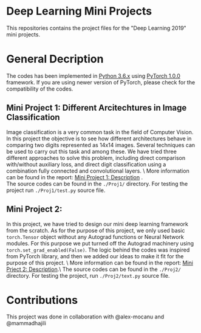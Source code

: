 # Deep Learning Mini Projects
This repositories contains the project files for the "Deep Learning 2019" mini projects.

# General Decription
The codes has been implemented in [Python 3.6.x](https://www.python.org/downloads/release/python-360/) using [PyTorch 1.0.0](https://pytorch.org/get-started/locally/) framework. If you are using newer version of PyTorch, please check for the compatibility of the codes.

## Mini Project 1: Different Arcitechtures in Image Classification
Image classification is a very common task in the field of Computer Vision. In this project the objective is to see how different architectures behave in comparing two digits represented as 14x14 images.
Several techniques can be used to carry out this task and among these. We have tried three different approaches to solve this problem, including direct comparison with/without auxiliary loss, and direct digit classification using a combination fully connected and convolutional layers. \\
More information can be found in the report: [Mini Project 1: Description](https://github.com/rezaho/deep_learning_mini_projects/blob/master/Proj1/report.pdf) .  
The source codes can be found in the `./Proj1/` directory. For testing the project run `./Proj1/test.py` source file.

## Mini Project 2: 
In this project, we have tried to design our mini deep learning framework from the scratch.
As for the purpose of this project, we only used basic `torch.Tensor` object without any Autograd functions or Neural Network modules. For this purpose we put turned off the Autograd machinery using `torch.set_grad_enabled(False)`.
The logic behind the codes was inspired from PyTorch library, and then we added our ideas to make it fit for the purpose of this project. \\
More information can be found in the report: [Mini Prject 2: Description](https://github.com/rezaho/deep_learning_mini_projects/blob/master/Proj2/report.pdf).\\
The source codes can be found in the `./Proj2/` directory. For testing the project, run `./Proj2/text.py` source file.


# Contributions
This project was done in collaboration with @alex-mocanu and @mammadhajili
